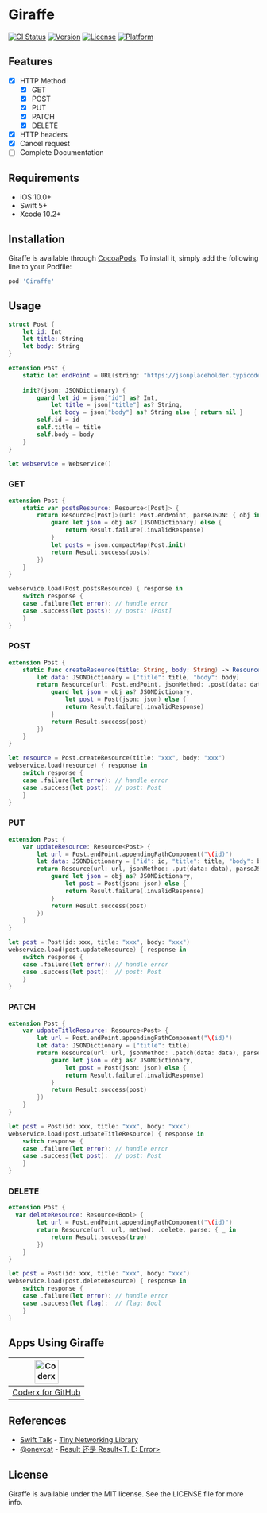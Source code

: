 # Giraffe

[![CI Status](http://img.shields.io/travis/derekcoder@gmail.com/Giraffe.svg?style=flat)](https://travis-ci.org/derekcoder@gmail.com/Giraffe)
[![Version](https://img.shields.io/cocoapods/v/Giraffe.svg?style=flat)](http://cocoapods.org/pods/Giraffe)
[![License](https://img.shields.io/cocoapods/l/Giraffe.svg?style=flat)](http://cocoapods.org/pods/Giraffe)
[![Platform](https://img.shields.io/cocoapods/p/Giraffe.svg?style=flat)](http://cocoapods.org/pods/Giraffe)

## Features

- [x] HTTP Method
    - [x] GET
    - [x] POST
    - [x] PUT
    - [x] PATCH
    - [x] DELETE
- [x] HTTP headers
- [x] Cancel request
- [ ] Complete Documentation

## Requirements

- iOS 10.0+
- Swift 5+
- Xcode 10.2+

## Installation

Giraffe is available through [CocoaPods](http://cocoapods.org). To install
it, simply add the following line to your Podfile:

```ruby
pod 'Giraffe'
```

## Usage

```swift
struct Post {
    let id: Int
    let title: String
    let body: String
}

extension Post {
    static let endPoint = URL(string: "https://jsonplaceholder.typicode.com/posts")!
    
    init?(json: JSONDictionary) {
        guard let id = json["id"] as? Int,
            let title = json["title"] as? String,
            let body = json["body"] as? String else { return nil }
        self.id = id
        self.title = title
        self.body = body
    }
}

let webservice = Webservice()
```

### GET

```swift
extension Post {
    static var postsResource: Resource<[Post]> {
        return Resource<[Post]>(url: Post.endPoint, parseJSON: { obj in
            guard let json = obj as? [JSONDictionary] else {
                return Result.failure(.invalidResponse)
            }
            let posts = json.compactMap(Post.init)
            return Result.success(posts)
        })
    }
}

webservice.load(Post.postsResource) { response in 
    switch response {
    case .failure(let error): // handle error
    case .success(let posts): // posts: [Post]
    }
}
```

### POST

```swift
extension Post {
    static func createResource(title: String, body: String) -> Resource<Post> {
        let data: JSONDictionary = ["title": title, "body": body]
        return Resource(url: Post.endPoint, jsonMethod: .post(data: data), parseJSON: { obj in
            guard let json = obj as? JSONDictionary,
                let post = Post(json: json) else {
                return Result.failure(.invalidResponse)
            }
            return Result.success(post)
        })
    }
}

let resource = Post.createResource(title: "xxx", body: "xxx")
webservice.load(resource) { response in 
    switch response {
    case .failure(let error): // handle error
    case .success(let post):  // post: Post
    }
}
```

### PUT

```swift
extension Post {
    var updateResource: Resource<Post> {
        let url = Post.endPoint.appendingPathComponent("\(id)")
        let data: JSONDictionary = ["id": id, "title": title, "body": body]
        return Resource(url: url, jsonMethod: .put(data: data), parseJSON: { obj in
            guard let json = obj as? JSONDictionary,
                let post = Post(json: json) else {
                return Result.failure(.invalidResponse)
            }
            return Result.success(post)
        })
    }
}

let post = Post(id: xxx, title: "xxx", body: "xxx")
webservice.load(post.updateResource) { response in 
    switch response {
    case .failure(let error): // handle error
    case .success(let post):  // post: Post
    }
}
```

### PATCH

```swift
extension Post {
    var udpateTitleResource: Resource<Post> {
        let url = Post.endPoint.appendingPathComponent("\(id)")
        let data: JSONDictionary = ["title": title]
        return Resource(url: url, jsonMethod: .patch(data: data), parseJSON: { obj in
            guard let json = obj as? JSONDictionary,
                let post = Post(json: json) else {
                return Result.failure(.invalidResponse)
            }
            return Result.success(post)
        })
    }
}

let post = Post(id: xxx, title: "xxx", body: "xxx")
webservice.load(post.udpateTitleResource) { response in 
    switch response {
    case .failure(let error): // handle error
    case .success(let post):  // post: Post
    }
}
```

### DELETE

```swift
extension Post {
  var deleteResource: Resource<Bool> {
        let url = Post.endPoint.appendingPathComponent("\(id)")
        return Resource(url: url, method: .delete, parse: { _ in
            return Result.success(true)
        })
    }
}

let post = Post(id: xxx, title: "xxx", body: "xxx")
webservice.load(post.deleteResource) { response in 
    switch response {
    case .failure(let error): // handle error
    case .success(let flag):  // flag: Bool
    }
}
```

## Apps Using Giraffe

|<img alt="Coderx" src="https://is2-ssl.mzstatic.com/image/thumb/Purple113/v4/2a/dd/cc/2addccec-4e19-0c9e-49c7-ca9032af70f5/source/100x100bb.jpg" width="48">| 
| :---: |
| [Coderx for GitHub](https://itunes.apple.com/app/apple-store/id1371929193?mt=8) | 

## References

- [Swift Talk](https://talk.objc.io) - [Tiny Networking Library](https://talk.objc.io/episodes/S01E1-tiny-networking-library)
- [@onevcat](https://github.com/onevcat) - [Result<T> 还是 Result<T, E: Error>](https://onevcat.com/2018/10/swift-result-error/)

## License

Giraffe is available under the MIT license. See the LICENSE file for more info.
